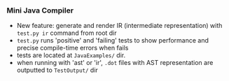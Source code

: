 ### Mini Java Compiler ###

* New feature: generate and render IR (intermediate representation) with `test.py ir` command from root dir
* `test.py` runs 'positive' and 'failing' tests to show performance and precise compile-time errors when fails
* tests are located at `JavaExamples/` dir.
* when running with 'ast' or 'ir', `.dot` files with AST representation are outputted to `TestOutput/` dir
